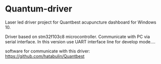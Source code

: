 # Quantum-driver

Laser led driver project for Quantbest acupuncture dashboard for Windows 10.

Driver based on stm32f103c8 microcontroller.
Communicate with PC via serial interface. In this version use  UART interface line for develop mode....

software for communicate with this driver: https://github.com/hatabulin/Quantbest
